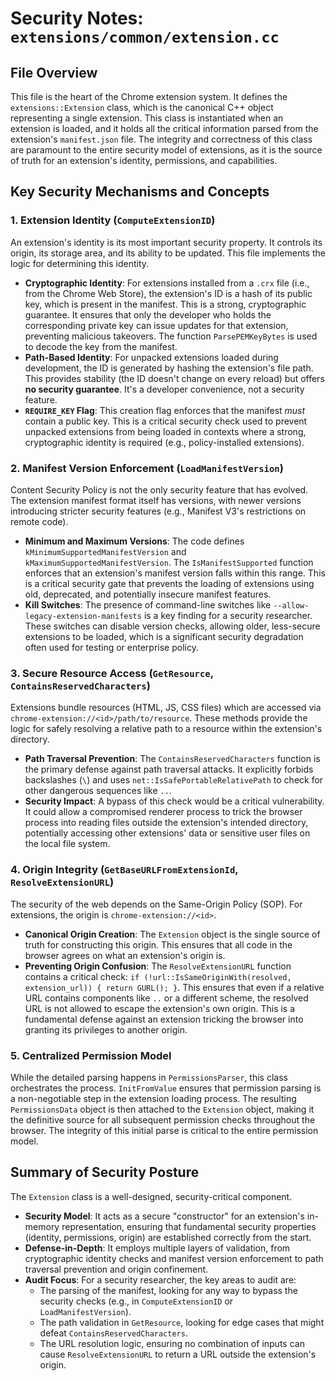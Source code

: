 # Security Notes: `extensions/common/extension.cc`

## File Overview

This file is the heart of the Chrome extension system. It defines the `extensions::Extension` class, which is the canonical C++ object representing a single extension. This class is instantiated when an extension is loaded, and it holds all the critical information parsed from the extension's `manifest.json` file. The integrity and correctness of this class are paramount to the entire security model of extensions, as it is the source of truth for an extension's identity, permissions, and capabilities.

## Key Security Mechanisms and Concepts

### 1. Extension Identity (`ComputeExtensionID`)

An extension's identity is its most important security property. It controls its origin, its storage area, and its ability to be updated. This file implements the logic for determining this identity.

-   **Cryptographic Identity**: For extensions installed from a `.crx` file (i.e., from the Chrome Web Store), the extension's ID is a hash of its public key, which is present in the manifest. This is a strong, cryptographic guarantee. It ensures that only the developer who holds the corresponding private key can issue updates for that extension, preventing malicious takeovers. The function `ParsePEMKeyBytes` is used to decode the key from the manifest.
-   **Path-Based Identity**: For unpacked extensions loaded during development, the ID is generated by hashing the extension's file path. This provides stability (the ID doesn't change on every reload) but offers **no security guarantee**. It's a developer convenience, not a security feature.
-   **`REQUIRE_KEY` Flag**: This creation flag enforces that the manifest *must* contain a public key. This is a critical security check used to prevent unpacked extensions from being loaded in contexts where a strong, cryptographic identity is required (e.g., policy-installed extensions).

### 2. Manifest Version Enforcement (`LoadManifestVersion`)

Content Security Policy is not the only security feature that has evolved. The extension manifest format itself has versions, with newer versions introducing stricter security features (e.g., Manifest V3's restrictions on remote code).

-   **Minimum and Maximum Versions**: The code defines `kMinimumSupportedManifestVersion` and `kMaximumSupportedManifestVersion`. The `IsManifestSupported` function enforces that an extension's manifest version falls within this range. This is a critical security gate that prevents the loading of extensions using old, deprecated, and potentially insecure manifest features.
-   **Kill Switches**: The presence of command-line switches like `--allow-legacy-extension-manifests` is a key finding for a security researcher. These switches can disable version checks, allowing older, less-secure extensions to be loaded, which is a significant security degradation often used for testing or enterprise policy.

### 3. Secure Resource Access (`GetResource`, `ContainsReservedCharacters`)

Extensions bundle resources (HTML, JS, CSS files) which are accessed via `chrome-extension://<id>/path/to/resource`. These methods provide the logic for safely resolving a relative path to a resource within the extension's directory.

-   **Path Traversal Prevention**: The `ContainsReservedCharacters` function is the primary defense against path traversal attacks. It explicitly forbids backslashes (`\`) and uses `net::IsSafePortableRelativePath` to check for other dangerous sequences like `..`.
-   **Security Impact**: A bypass of this check would be a critical vulnerability. It could allow a compromised renderer process to trick the browser process into reading files outside the extension's intended directory, potentially accessing other extensions' data or sensitive user files on the local file system.

### 4. Origin Integrity (`GetBaseURLFromExtensionId`, `ResolveExtensionURL`)

The security of the web depends on the Same-Origin Policy (SOP). For extensions, the origin is `chrome-extension://<id>`.

-   **Canonical Origin Creation**: The `Extension` object is the single source of truth for constructing this origin. This ensures that all code in the browser agrees on what an extension's origin is.
-   **Preventing Origin Confusion**: The `ResolveExtensionURL` function contains a critical check: `if (!url::IsSameOriginWith(resolved, extension_url)) { return GURL(); }`. This ensures that even if a relative URL contains components like `..` or a different scheme, the resolved URL is not allowed to escape the extension's own origin. This is a fundamental defense against an extension tricking the browser into granting its privileges to another origin.

### 5. Centralized Permission Model

While the detailed parsing happens in `PermissionsParser`, this class orchestrates the process. `InitFromValue` ensures that permission parsing is a non-negotiable step in the extension loading process. The resulting `PermissionsData` object is then attached to the `Extension` object, making it the definitive source for all subsequent permission checks throughout the browser. The integrity of this initial parse is critical to the entire permission model.

## Summary of Security Posture

The `Extension` class is a well-designed, security-critical component.

-   **Security Model**: It acts as a secure "constructor" for an extension's in-memory representation, ensuring that fundamental security properties (identity, permissions, origin) are established correctly from the start.
-   **Defense-in-Depth**: It employs multiple layers of validation, from cryptographic identity checks and manifest version enforcement to path traversal prevention and origin confinement.
-   **Audit Focus**: For a security researcher, the key areas to audit are:
    -   The parsing of the manifest, looking for any way to bypass the security checks (e.g., in `ComputeExtensionID` or `LoadManifestVersion`).
    -   The path validation in `GetResource`, looking for edge cases that might defeat `ContainsReservedCharacters`.
    -   The URL resolution logic, ensuring no combination of inputs can cause `ResolveExtensionURL` to return a URL outside the extension's origin.